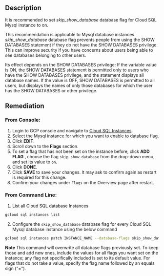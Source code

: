 ## Description

It is recommended to set *skip_show_database* database flag for Cloud SQL Mysql instance to on.

This recommendation is applicable to Mysql database instances. *skip_show_database* database flag prevents people from using the SHOW DATABASES statement if they do not have the SHOW DATABASES privilege. This can improve security if you have concerns about users being able to see databases belonging to other users.

Its effect depends on the SHOW DATABASES privilege: If the variable value is ON, the SHOW DATABASES statement is permitted only to users who have the SHOW DATABASES privilege, and the statement displays all database names. If the value is OFF, SHOW DATABASES is permitted to all users, but displays the names of only those databases for which the user has the SHOW DATABASES or other privilege.

## Remediation

### From Console:

1. Login to GCP console and navigate to [Cloud SQL Instances](https://console.cloud.google.com/sql/).
2. Select the Mysql instance for which you want to enable to database flag.
3. Click **EDIT**.
4. Scroll down to the **Flags** section.
5. To set a flag that has not been set on the instance before, click **ADD FLAG** , choose the flag `skip_show_database` from the drop-down menu, and set its value to `on`.
6. Click **DONE**.
7. Click **SAVE** to save your changes. It may ask to confirm again as restart is required for this change.
8. Confirm your changes under `Flags` on the Overview page after restart.


### From Command Line:

1. List all Cloud SQL database Instances

```bash
gcloud sql instances list
```
2. Configure the `skip_show_database` database flag for every Cloud SQL Mysql database instance using the below command

```bash
gcloud sql instances patch INSTANCE_NAME --database-flags skip_show_database=on
```

**Note** This command will overwrite all database flags previously set. To keep those and add new ones, include the values for all flags you want set on the instance; any flag not specifically included is set to its default value. For flags that do not take a value, specify the flag name followed by an equals sign ("=").
